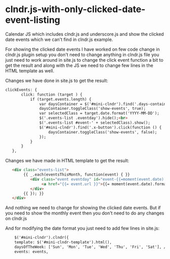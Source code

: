 # clndr.js-with-only-clicked-date-event-listing
Calendar JS which includes clndr.js and underscore.js and show the clicked date events which we can't find in clndr.js example.

For showing the clicked date events I have worked on few code change in clndr.js plugin setup you don't need to change anything in clndr.js file you just need to work around in site.js to change the click event function a bit to get the result and along with the JS we need to change few lines in the HTML template as well.

Changes we have done in site.js to get the result:
```html
clickEvents: {
       click: function (target ) {
           if (target.events.length) {
               var daysContainer = $('#mini-clndr').find('.days-container');
               daysContainer.toggleClass('show-events', true);
               var selectedClass = target.date.format('YYYY-MM-DD');
               $('.events-list .eventday').hide();<br>
			   $('.events-list #event-' + selectedClass).show();
               $('#mini-clndr').find('.x-button').click(function () {
                   daysContainer.toggleClass('show-events', false);
               });
           }
       }
   },
 ```
   
Changes we have made in HTML template to get the result:

```html
   <div class="events-list">
        {{ _.each(eventsThisMonth, function(event) { }}
           <div class="event eventday" id="event-{{=moment(event.date).format('YYYY-MM-DD')}}">
                <a href="{{= event.url }}">{{= moment(event.date).format('Do MMMM') }} - {{= event.title }}</a>
           </div>
        {{ }); }}
   </div>
```  
And nothing we need to change for showing the clicked date events. But if you need to show the monthly event then you don't need to do any changes on clndr.js

And for modifying the date format you just need to add few lines in site.js:
```html
    $('#mini-clndr').clndr({
    template: $('#mini-clndr-template').html(),
	daysOfTheWeek: ['Sun', 'Mon', 'Tue', 'Wed', 'Thu', 'Fri', 'Sat'], // New added line for short days of the week
    events: events,
```
   

